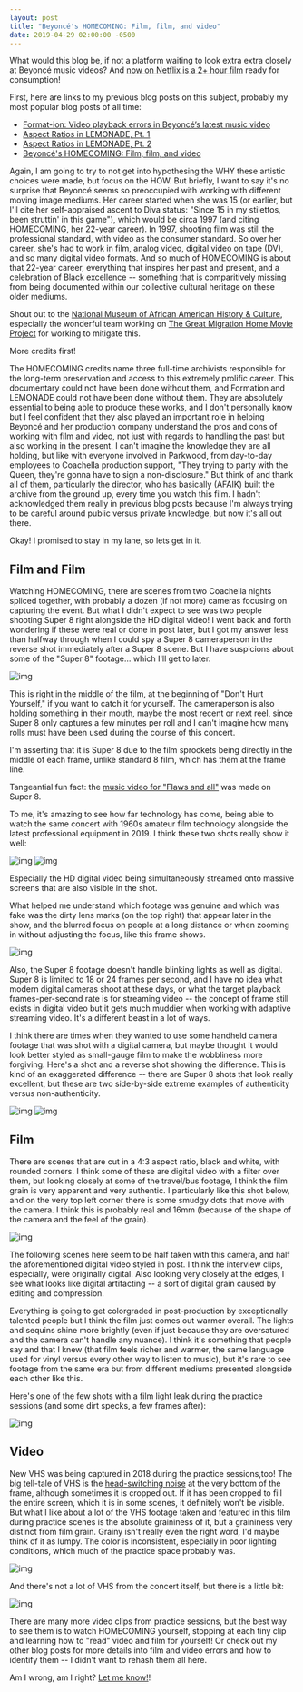 ```yaml
---
layout: post
title: "Beyoncé's HOMECOMING: Film, film, and video"
date: 2019-04-29 02:00:00 -0500
---
```


What would this blog be, if not a platform waiting to look extra extra closely
at Beyoncé music videos? And [now on Netflix is a 2+ hour
film](https://en.wikipedia.org/wiki/Homecoming_(2019_film)) ready for
consumption!

First, here are links to my previous blog posts on this subject, probably my
most popular blog posts of all time:

- [Format-ion: Video playback errors in Beyoncé’s latest music video](https://bits.ashleyblewer.com/blog/2016/02/09/format-ion-video-playback-errors-in-beyonces-latest-music-video/)
- [Aspect Ratios in LEMONADE, Pt. 1](https://bits.ashleyblewer.com/blog/2016/04/29/lemonade/)
- [Aspect Ratios in LEMONADE, Pt. 2](https://bits.ashleyblewer.com/blog/2016/05/24/aspect-ratios-in-lemonade/)
- [Beyoncé's HOMECOMING: Film, film, and video](https://bits.ashleyblewer.com/blog/2019/04/29/beyonces-homecoming-film-film-and-video/)

Again, I am going to try to not get into hypothesing the WHY these artistic
choices were made, but focus on the HOW. But briefly, I want to say it's no
surprise that Beyoncé seems so preoccupied with working with different moving
image mediums. Her career started when she was 15 (or earlier, but I'll cite her
self-appraised ascent to Diva status: "Since 15 in my stilettos, been struttin'
in this game"), which would be circa 1997 (and citing HOMECOMING, her 22-year
career). In 1997, shooting film was still the professional standard, with video
as the consumer standard. So over her career, she's had to work in film, analog
video, digital video on tape (DV), and so many digital video formats. And so
much of HOMECOMING is about that 22-year career, everything that inspires her
past and present, and a celebration of Black excellence -- something that is
comparitively missing from being documented within our collective cultural
heritage on these older mediums.

Shout out to the [National Museum of African American History &
Culture](https://nmaahc.si.edu/), especially the wonderful team working on [
The Great Migration Home Movie
Project](https://nmaahc.si.edu/explore/initiatives/great-migration-home-movie-project)
for working to mitigate this.

More credits first!

The HOMECOMING credits name three full-time archivists responsible for the
long-term preservation and access to this extremely prolific career. This
documentary could not have been done without them, and Formation and LEMONADE
could not have been done without them. They are absolutely essential to being
able to produce these works, and I don't personally know but I feel confident
that they also played an important role in helping Beyoncé and her production
company understand the pros and cons of working with film and video, not just
with regards to handling the past but also working in the present. I can't
imagine the knowledge they are all holding, but like with everyone involved in
Parkwood, from day-to-day employees to Coachella production support, "They
trying to party with the Queen, they're gonna have to sign a non-disclosure."
But think of and thank all of them, particularly the director, who has basically
(AFAIK) built the archive from the ground up, every time you watch this film. I
hadn't acknowledged them really in previous blog posts because I'm always trying
to be careful around public versus private knowledge, but now it's all out there.

Okay! I promised to stay in my lane, so lets get in it.

## Film and Film

Watching HOMECOMING, there are scenes from two Coachella nights spliced
together, with probably a dozen (if not more) cameras focusing on capturing the
event. But what I didn't expect to see was two people shooting Super 8 right
alongside the HD digital video! I went back and forth wondering if these were
real or done in post later, but I got my answer less than halfway through when I
could spy a Super 8 cameraperson in the reverse shot immediately after a Super 8
scene. But I have suspicions about some of the "Super 8" footage... which I'll
get to later.

![img](/images/bey4/caught.jpg)

This is right in the middle of the film, at the beginning of "Don't Hurt
Yourself," if you want to catch it for yourself. The cameraperson is also
holding something in their mouth, maybe the most recent or next reel, since
Super 8 only captures a few minutes per roll and I can't imagine how many rolls
must have been used during the course of this concert.

I'm asserting that it is Super 8 due to the film sprockets being directly in the
middle of each frame, unlike standard 8 film, which has them at the frame line.

Tangeantial fun fact: the [music video for "Flaws and
all"](https://www.youtube.com/watch?v=iK9Iio7WgaI) was made on Super 8.

To me, it's amazing to see how far technology has come, being able to watch the
same concert with 1960s amateur film technology alongside the latest
professional equipment in 2019. I think these two shots really show it well:

![img](/images/bey4/air1.jpg)
![img](/images/bey4/air2.jpg)

Especially the HD digital video being simultaneously streamed onto massive
screens that are also visible in the shot.

What helped me understand which footage was genuine and which was fake was the
dirty lens marks (on the top right) that appear later in the show, and the
blurred focus on people at a long distance or when zooming in without adjusting
the focus, like this frame shows.

![img](/images/bey4/blurry-zoom.jpg)

Also, the Super 8 footage doesn't handle blinking lights as well as digital.
Super 8 is limited to 18 or 24 frames per second, and I have no idea what modern
digital cameras shoot at these days, or what the target playback
frames-per-second rate is for streaming video -- the concept of frame still
exists in digital video but it gets much muddier when working with adaptive
streaming video. It's a different beast in a lot of ways.

I think there are times when they wanted to use some handheld camera footage
that was shot with a digital camera, but maybe thought it would look better
styled as small-gauge film to make the wobbliness more forgiving. Here's a shot
and a reverse shot showing the difference. This is kind of an exaggerated
difference -- there are Super 8 shots that look really excellent, but these are
two side-by-side extreme examples of authenticity versus non-authenticity.  

![img](/images/bey4/frame1.jpg)
![img](/images/bey4/frame2.jpg)

## Film

There are scenes that are cut in a 4:3 aspect ratio, black and white, with
rounded corners. I think some of these are digital video with a filter over
them, but looking closely at some of the travel/bus footage, I think the film
grain is very apparent and very authentic. I particularly like this shot below,
and on the very top left corner there is some smudgy dots that move with the
camera. I think this is probably real and 16mm (because of the shape of the
camera and the feel of the grain).

![img](/images/bey4/bus.jpg)

The following scenes here seem to be half taken with this camera, and half the
aforementioned digital video styled in post. I think the interview clips,
especially, were originally digital. Also looking very closely at the edges, I
see what looks like digital artifacting -- a sort of digital grain caused by
editing and compression.

Everything is going to get colorgraded in post-production by exceptionally
talented people but I think the film just comes out warmer overall. The lights
and sequins shine more brightly (even if just because they are oversatured and
the camera can't handle any nuance). I think it's something that people say and
that I knew (that film feels richer and warmer, the same language used for vinyl
versus every other way to listen to music), but it's rare to see footage from
the same era but from different mediums presented alongside each other like this.

Here's one of the few shots with a film light leak during the practice sessions
(and some dirt specks, a few frames after):

![img](/images/bey4/light.jpg)

## Video

New VHS was being captured in 2018 during the practice sessions,too! The big
tell-tale of VHS is the [head-switching
noise](https://bavc.github.io/avaa/artifacts/head_switching_noise.html) at the
very bottom of the frame, although sometimes it is cropped out. If it has been
cropped to fill the entire screen, which it is in some scenes, it definitely
won't be visible. But what I like about a lot of the VHS footage taken and
featured in this film during practice scenes is the absolute graininess of it,
but a graininess very distinct from film grain. Grainy isn't really even the
right word, I'd maybe think of it as lumpy. The color is inconsistent,
especially in poor lighting conditions, which much of the practice space
probably was.

![img](/images/bey4/video.jpg)

And there's not a lot of VHS from the concert itself, but there is a little bit:

![img](/images/bey4/video2.jpg)

There are many more video clips from practice sessions, but the best way to see
them is to watch HOMECOMING yourself, stopping at each tiny clip and learning
how to "read" video and film for yourself! Or check out my other blog posts for
more details into film and video errors and how to identify them -- I didn't
want to rehash them all here.

Am I wrong, am I right? [Let me know!](https://www.twitter.com/ablwr)!
